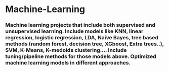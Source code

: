 # Machine-Learning
### Machine learning projects that include both supervised and unsupervised learning. Include models like KNN, linear regression, logistic regression, LDA, Naive Bayes, tree based methods (random forest, decision tree, XGboost, Extra trees..), SVM, K-Means, K-medoids clustering.... Include tuning/pipeline methods for those models above. Optimized machine learning models in different approaches.
